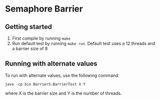 # Semaphore Barrier 

## Getting started

1. First compile by running `make`
2. Run default test by running `make run`. Default test uses a 12 threads and a barrier size of 8


## Running with alternate values

To run with alternate values, use the following command:

`java -cp bin BarrierS.BarrierTest X Y`

where X is the barrier size and Y is the number of threads.
